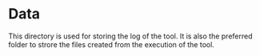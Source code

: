 # Data
This directory is used for storing the log of the tool. It is also the
preferred folder to strore the files created from the execution of the tool.